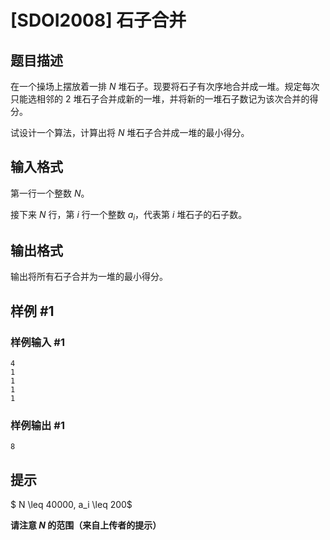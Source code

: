 # [SDOI2008] 石子合并

## 题目描述

在一个操场上摆放着一排 $N$ 堆石子。现要将石子有次序地合并成一堆。规定每次只能选相邻的 $2$ 堆石子合并成新的一堆，并将新的一堆石子数记为该次合并的得分。

试设计一个算法，计算出将 $N$ 堆石子合并成一堆的最小得分。

## 输入格式

第一行一个整数 $N$。

接下来 $N$ 行，第 $i$ 行一个整数 $a_i$，代表第 $i$ 堆石子的石子数。

## 输出格式

输出将所有石子合并为一堆的最小得分。

## 样例 #1

### 样例输入 #1

```
4
1
1
1
1
```

### 样例输出 #1

```
8
```

## 提示

$ N \leq 40000, a_i \leq 200$

**请注意 $N$ 的范围（来自上传者的提示）**